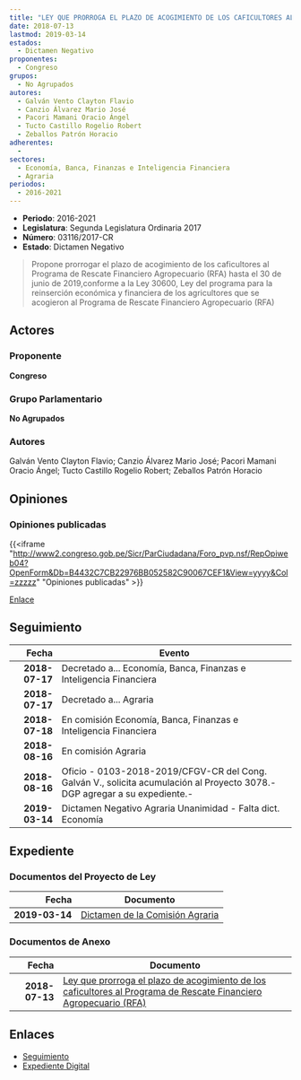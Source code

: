 ```yaml
---
title: "LEY QUE PRORROGA EL PLAZO DE ACOGIMIENTO DE LOS CAFICULTORES AL PROGRAMA DE RESCATE FINANCIERO AGROPECUARIO (RFA)"
date: 2018-07-13
lastmod: 2019-03-14
estados: 
  - Dictamen Negativo
proponentes: 
  - Congreso
grupos: 
  - No Agrupados
autores: 
  - Galván Vento Clayton Flavio
  - Canzio Álvarez Mario José
  - Pacori Mamani Oracio Ángel
  - Tucto Castillo Rogelio Robert
  - Zeballos Patrón Horacio
adherentes: 
  - 
sectores: 
  - Economía, Banca, Finanzas e Inteligencia Financiera
  - Agraria
periodos: 
  - 2016-2021
---
```


- **Periodo**: 2016-2021
- **Legislatura**: Segunda Legislatura Ordinaria 2017
- **Número**: 03116/2017-CR
- **Estado**: Dictamen Negativo

> Propone prorrogar el plazo de acogimiento de los caficultores al Programa de Rescate Financiero Agropecuario (RFA) hasta el 30 de junio de 2019,conforme a la Ley 30600, Ley del programa para la reinserción económica y financiera de los agricultores que se acogieron al Programa de Rescate Financiero Agropecuario (RFA)


## Actores

### Proponente

**Congreso**

### Grupo Parlamentario

**No Agrupados**

### Autores

Galván Vento Clayton Flavio; Canzio Álvarez Mario José; Pacori Mamani Oracio Ángel; Tucto Castillo Rogelio Robert; Zeballos Patrón Horacio


## Opiniones

### Opiniones publicadas

{{<iframe "http://www2.congreso.gob.pe/Sicr/ParCiudadana/Foro_pvp.nsf/RepOpiweb04?OpenForm&Db=B4432C7CB22976BB052582C90067CEF1&View=yyyy&Col=zzzzz" "Opiniones publicadas" >}}

[Enlace](http://www2.congreso.gob.pe/Sicr/ParCiudadana/Foro_pvp.nsf/RepOpiweb04?OpenForm&Db=B4432C7CB22976BB052582C90067CEF1&View=yyyy&Col=zzzzz)

## Seguimiento

| Fecha | Evento |
|------:|--------|
| **2018-07-17** | Decretado a... Economía, Banca, Finanzas e Inteligencia Financiera|
| **2018-07-17** | Decretado a... Agraria|
| **2018-07-18** | En comisión Economía, Banca, Finanzas e Inteligencia Financiera|
| **2018-08-16** | En comisión Agraria|
| **2018-08-16** | Oficio - 0103-2018-2019/CFGV-CR del Cong. Galván V., solicita acumulación al Proyecto 3078.-DGP agregar a su expediente.-|
| **2019-03-14** | Dictamen Negativo Agraria Unanimidad - Falta dict. Economía|


## Expediente


### Documentos del Proyecto de Ley

| Fecha | Documento |
|------:|--------|
| **2019-03-14** | [Dictamen de la Comisión Agraria](http://www.leyes.congreso.gob.pe/Documentos/2016_2021/Dictamenes/Proyectos_de_Ley/03116DC01MAY20190314.pdf) |

### Documentos de Anexo

| Fecha | Documento |
|------:|--------|
| **2018-07-13** | [Ley que prorroga el plazo de acogimiento de los caficultores al Programa de Rescate Financiero Agropecuario (RFA)](http://www.leyes.congreso.gob.pe/Documentos/2016_2021/Proyectos_de_Ley_y_de_Resoluciones_Legislativas/PL0311620180713.PDF) |

## Enlaces 

- [Seguimiento](http://www2.congreso.gob.pe/Sicr/TraDocEstProc/CLProLey2016.nsf/f7fff46988ca05b1052578e100829cc7/489404e8ece51b75052582c900782505?OpenDocument)
- [Expediente Digital](http://www2.congreso.gob.pe/Sicr/TraDocEstProc/CLProLey2016.nsf/f7fff46988ca05b1052578e100829cc7/489404e8ece51b75052582c900782505?OpenDocument&Click=05257FB7005EB655.eb71d0cf91d8294e05256cdf006b5706/$Body/0.1C6C)
